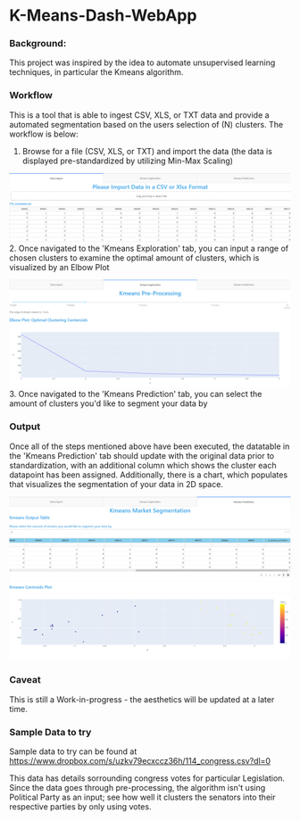 # K-Means-Dash-WebApp

### **Background:** 

This project was inspired by the idea to automate unsupervised learning techniques, in particular the Kmeans algorithm.

### **Workflow**

This is a tool that is able to ingest CSV, XLS, or TXT data and provide a automated segmentation based on the users selection of (N) clusters. The workflow is below:


  1. Browse for a file (CSV, XLS, or TXT) and import the data (the data is displayed pre-standardized by utilizing Min-Max Scaling)

  ![alt text](https://github.com/WillieJJR/K-Means-Dash-WebApp/blob/main/Screenshot%202021-10-04%20201739.png)
  2. Once navigated to the 'Kmeans Exploration' tab, you can input a range of chosen clusters to examine the optimal amount of clusters, which is visualized by an Elbow Plot

  ![alt text](https://github.com/WillieJJR/K-Means-Dash-WebApp/blob/main/Screenshot%202021-10-04%20201808.png)
  3. Once navigated to the 'Kmeans Prediction' tab, you can select the amount of clusters you'd like to segment your data by



### **Output**

Once all of the steps mentioned above have been executed, the datatable in the 'Kmeans Prediction' tab should update with the original data prior to standardization, with an additional column which shows the cluster each datapoint has been assigned. Additionally, there is a chart, which populates that visualizes the segmentation of your data in 2D space.

  ![alt text](https://github.com/WillieJJR/K-Means-Dash-WebApp/blob/main/Screenshot%202021-10-04%20201938.png)
  ![alt text](https://github.com/WillieJJR/K-Means-Dash-WebApp/blob/main/Screenshot%202021-10-04%20202002.png)


### **Caveat**

This is still a Work-in-progress - the aesthetics will be updated at a later time.


### **Sample Data to try** 

Sample data to try can be found at https://www.dropbox.com/s/uzkv79ecxccz36h/114_congress.csv?dl=0

This data has details sorrounding congress votes for particular Legislation. Since the data goes through pre-processing, the algorithm isn't using Political Party as an input; see how well it clusters the senators into their respective parties by only using votes.
